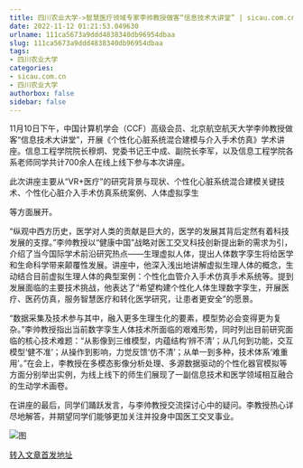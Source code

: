 ```yaml
---
title: 四川农业大学->智慧医疗领域专家李帅教授做客“信息技术大讲堂” | sicau.com.cn
date: 2022-11-12 01:21:53.049630
urlname: 111ca5673a9ddd4838340db96954dbaa
slug: 111ca5673a9ddd4838340db96954dbaa
tags: 
- 四川农业大学
categories:
- sicau.com.cn
- 四川农业大学
authorbox: false
sidebar: false
---
```

11月10日下午，中国计算机学会（CCF）高级会员、北京航空航天大学李帅教授做客“信息技术大讲堂”，开展《个性化心脏系统混合建模与介入手术仿真》学术讲座。信息工程学院院长穆炯、党委书记王中成、副院长李军，以及信息工程学院各系老师同学共计700余人在线上线下参与本次讲座。  

此次讲座主要从“VR+医疗”的研究背景与现状、个性化心脏系统混合建模关键技术、个性化心脏介入手术仿真系统案例、人体虚拟孪生
<!--more-->
等方面展开。

“纵观中西方历史，医学对人类的贡献是巨大的，医学的发展其背后定然有着科技发展的支撑。”李帅教授以“健康中国”战略对医工交叉科技创新提出新的需求为引，介绍了当今国际学术前沿研究热点——生理虚拟人体，提出人体数字孪生将给医学和生命科学带来颠覆性发展。讲座中，他深入浅出地讲解虚拟生理人体的概念，生动结合目前虚拟生理人体的典型案例：个性化血管介入手术仿真手术系统等。提到发展面临的主要技术挑战，他表达了“希望构建个性化人体生理数字孪生，开展医疗、医药仿真，服务智慧医疗和转化医学研究，让患者更安全”的愿景。

“数据采集及技术参与其中，融入更多生理生化的要素，模型势必会变得更为复杂。”李帅教授指出当前数字孪生人体技术所面临的艰难形势，同时列出目前研究面临的核心技术难题：“从影像到三维模型，内蕴结构‘辨不清’；从几何到功能，交互模型‘健不准’；从操作到影响，力觉反馈‘仿不清’；从单一到多种，技术体系‘难重用’。”在会上，李教授在多模态影像分析处理、多源数据驱动的个性化器官模拟等方面分别举出实例，为线上线下的师生们展现了一副信息技术和医学领域相互融合的生动学术画卷。

在讲座的最后，同学们踊跃发言，与李帅教授交流探讨心中的疑问。李教授热心详尽地解答，并期望同学们能够更加关注并投身中国医工交叉事业。

![图](https://news.sicau.edu.cn/__local/B/A4/B4/29CDD4C46AD19FD93704DFDC8EB_D54230AD_1EBC8.jpg)

[转入文章首发地址](https://news.sicau.edu.cn/info/1078/70175.htm)